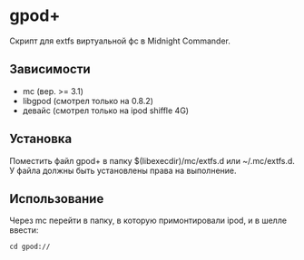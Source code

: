 gpod+
=============

Скрипт для extfs виртуальной фс в Midnight Commander.

## Зависимости

- mc (вер. >= 3.1)
- libgpod (смотрел только на 0.8.2)
- девайс (смотрел только на ipod shiffle 4G)

## Установка

Поместить файл gpod+ в папку $(libexecdir)/mc/extfs.d или ~/.mc/extfs.d. У файла должны быть установлены права на выполнение.

## Использование

Через mc перейти в папку, в которую примонтировали ipod, и в шелле ввести:

    cd gpod://
